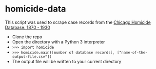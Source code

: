 # homicide-data
This script was used to scrape case records from the [Chicago Homicide Database, 1870 - 1930](http://homicide.northwestern.edu/database/)

- Clone the repo
- Open the directory with a Python 3 interpreter
- `>>> import homicide`
- `>>> homicide.main([number of database records], ["name-of-the-output-file.csv"])`
- The output file will be written to your current directory
